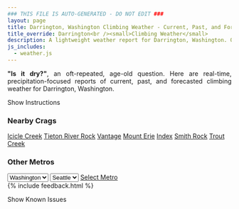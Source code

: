 ```yaml
---
### THIS FILE IS AUTO-GENERATED - DO NOT EDIT ###
layout: page
title: Darrington, Washington Climbing Weather - Current, Past, and Forecasted Report
title_override: Darrington<br /><small>Climbing Weather</small>
description: A lightweight weather report for Darrington, Washington. Optimized for slow internet connections.
js_includes:
  - weather.js
---
```


<section class="measure center lh-copy f5-ns f6 ph2 mv4" style="text-align: justify;">
<strong>"Is it dry?"</strong>, an oft-repeated, age-old question. Here are real-time,
precipitation-focused reports of current, past, and forecasted climbing weather for Darrington, Washington.
</section>

<p id="settings-toggle" class="mw5 b center tc hover-light-red black-70 pointer">Show Instructions</p>
<section id="settings" class="overflow-hidden" style="display:none;">
    <div class="mv2 ph2 center">
        <div class="fn f6 tc pv2">
            <p class="measure lh-copy center"><strong>Show/hide hourly forecasts</strong> by clicking the desired day.</p>
            <hr class="mw5 p0 mv2 o-60 b0 bt b--light-red light-red bg-light-red">
            <p class="measure lh-copy center"><strong>Current and Past conditions</strong> are measured by the nearest weather station. <strong>Forecast conditions</strong> are calculated and polled separately.</p>
            <hr class="mw5 p0 mv2 o-60 b0 bt b--light-red light-red bg-light-red">
            <p class="measure lh-copy center"><strong>Having issues?</strong> Try <a id="clear-cache" class="no-underline relative fancy-link light-red hover-light-red" href="#">clearing the local cache</a>.</p>
            <hr class="mw5 p0 mv2 o-60 b0 bt b--light-red light-red bg-light-red">
            <p class="measure lh-copy center">Weather data sourced from <a class="no-underline fancy-link relative light-red" target="_blank" href="https://www.weather.gov/documentation/services-web-api">weather.gov</a>.</p>
        </div>
    </div>
</section>
<section id="weather" data-crag="darrington-washington" class="mv4-ns mv3 ph2 center"></section>
<section id="nearby" class="tc lh-copy">
  <h3>Nearby Crags</h3>
<a class="nowrap no-underline fancy-link relative light-red mh3" href="/crags/icicle-creek-washington-weather.html">Icicle Creek</a>
<a class="nowrap no-underline fancy-link relative light-red mh3" href="/crags/tieton-river-rock-washington-weather.html">Tieton River Rock</a>
<a class="nowrap no-underline fancy-link relative light-red mh3" href="/crags/vantage-washington-weather.html">Vantage</a>
<a class="nowrap no-underline fancy-link relative light-red mh3" href="/crags/mount-erie-washington-weather.html">Mount Erie</a>
<a class="nowrap no-underline fancy-link relative light-red mh3" href="/crags/index-washington-weather.html">Index</a>
<a class="nowrap no-underline fancy-link relative light-red mh3" href="/crags/smith-rock-oregon-weather.html">Smith Rock</a>
<a class="nowrap no-underline fancy-link relative light-red mh3" href="/crags/trout-creek-oregon-weather.html">Trout Creek</a>
</section>
<section id="nearby" class="tc lh-copy">
  <h3>Other Metros</h3>
  <select class="ma1 bg-near-white pa2" id="stateSel">
    <option value="Texas">Texas</option>
    <option value="Washington" selected>Washington</option>
    <option value="Colorado">Colorado</option>
    <option value="Tennessee">Tennessee</option>
    <option value="Utah">Utah</option>
    <option value="California">California</option>
  </select>
  <select class="ma1 bg-near-white pa2" id="citySel">
    <option value="Seattle" selected>Seattle</option>
  </select>
  <a id="selectMetro" class="f6 link dim ph3 pv2 ma1 dib white bg-light-red" href="/crags/seattle-washington-weather.html">Select Metro</a>
  <script>
    var states = [];
    states["Texas"] = "Austin"
    states["Washington"] = "Seattle"
    states["Colorado"] = "Denver"
    states["Tennessee"] = "Nashville"
    states["Utah"] = "Salt Lake City"
    states["California"] = "San Francisco|Los Angeles"
  </script>
</section>
{% include feedback.html %}
<p id="issues-toggle" class="mw5 b center tc hover-light-red black-70 pointer">Show Known Issues</p>
<section id="issues" class="overflow-hidden tc f6">
</section>

<script>
  var weekly_SEW_151_89 = null
  var hourly_SEW_151_89 = {"@context":["https://geojson.org/geojson-ld/geojson-context.jsonld",{"@version":"1.1","wx":"https://api.weather.gov/ontology#","geo":"http://www.opengis.net/ont/geosparql#","unit":"http://codes.wmo.int/common/unit/","@vocab":"https://api.weather.gov/ontology#"}],"type":"Feature","geometry":{"type":"Polygon","coordinates":[[[-121.6487288,48.1784602],[-121.6426225,48.158006500000006],[-121.6119448,48.16207810000001],[-121.6180444,48.18253210000001],[-121.6487288,48.1784602]]]},"properties":{"updated":"2022-02-04T22:55:46+00:00","units":"us","forecastGenerator":"HourlyForecastGenerator","generatedAt":"2022-02-05T08:38:08+00:00","updateTime":"2022-02-04T22:55:46+00:00","validTimes":"2022-02-04T16:00:00+00:00/P7DT9H","elevation":{"unitCode":"wmoUnit:m","value":1150.9248},"periods":[{"number":1,"name":"","startTime":"2022-02-05T00:00:00-08:00","endTime":"2022-02-05T01:00:00-08:00","isDaytime":false,"temperature":30,"temperatureUnit":"F","temperatureTrend":null,"windSpeed":"16 mph","windDirection":"W","icon":"https://api.weather.gov/icons/land/night/snow,80?size=small","shortForecast":"Snow Showers","detailedForecast":""},{"number":2,"name":"","startTime":"2022-02-05T01:00:00-08:00","endTime":"2022-02-05T02:00:00-08:00","isDaytime":false,"temperature":30,"temperatureUnit":"F","temperatureTrend":null,"windSpeed":"15 mph","windDirection":"W","icon":"https://api.weather.gov/icons/land/night/snow,80?size=small","shortForecast":"Snow Showers","detailedForecast":""},{"number":3,"name":"","startTime":"2022-02-05T02:00:00-08:00","endTime":"2022-02-05T03:00:00-08:00","isDaytime":false,"temperature":30,"temperatureUnit":"F","temperatureTrend":null,"windSpeed":"8 mph","windDirection":"WNW","icon":"https://api.weather.gov/icons/land/night/snow,80?size=small","shortForecast":"Snow Showers","detailedForecast":""},{"number":4,"name":"","startTime":"2022-02-05T03:00:00-08:00","endTime":"2022-02-05T04:00:00-08:00","isDaytime":false,"temperature":30,"temperatureUnit":"F","temperatureTrend":null,"windSpeed":"5 mph","windDirection":"W","icon":"https://api.weather.gov/icons/land/night/snow,80?size=small","shortForecast":"Snow Showers","detailedForecast":""},{"number":5,"name":"","startTime":"2022-02-05T04:00:00-08:00","endTime":"2022-02-05T05:00:00-08:00","isDaytime":false,"temperature":30,"temperatureUnit":"F","temperatureTrend":null,"windSpeed":"9 mph","windDirection":"W","icon":"https://api.weather.gov/icons/land/night/bkn?size=small","shortForecast":"Mostly Cloudy","detailedForecast":""},{"number":6,"name":"","startTime":"2022-02-05T05:00:00-08:00","endTime":"2022-02-05T06:00:00-08:00","isDaytime":false,"temperature":31,"temperatureUnit":"F","temperatureTrend":null,"windSpeed":"9 mph","windDirection":"WNW","icon":"https://api.weather.gov/icons/land/night/bkn?size=small","shortForecast":"Mostly Cloudy","detailedForecast":""},{"number":7,"name":"","startTime":"2022-02-05T06:00:00-08:00","endTime":"2022-02-05T07:00:00-08:00","isDaytime":true,"temperature":30,"temperatureUnit":"F","temperatureTrend":null,"windSpeed":"8 mph","windDirection":"WNW","icon":"https://api.weather.gov/icons/land/day/bkn?size=small","shortForecast":"Mostly Cloudy","detailedForecast":""},{"number":8,"name":"","startTime":"2022-02-05T07:00:00-08:00","endTime":"2022-02-05T08:00:00-08:00","isDaytime":true,"temperature":30,"temperatureUnit":"F","temperatureTrend":null,"windSpeed":"7 mph","windDirection":"W","icon":"https://api.weather.gov/icons/land/day/bkn?size=small","shortForecast":"Mostly Cloudy","detailedForecast":""},{"number":9,"name":"","startTime":"2022-02-05T08:00:00-08:00","endTime":"2022-02-05T09:00:00-08:00","isDaytime":true,"temperature":30,"temperatureUnit":"F","temperatureTrend":null,"windSpeed":"6 mph","windDirection":"W","icon":"https://api.weather.gov/icons/land/day/bkn?size=small","shortForecast":"Mostly Cloudy","detailedForecast":""},{"number":10,"name":"","startTime":"2022-02-05T09:00:00-08:00","endTime":"2022-02-05T10:00:00-08:00","isDaytime":true,"temperature":31,"temperatureUnit":"F","temperatureTrend":null,"windSpeed":"6 mph","windDirection":"WNW","icon":"https://api.weather.gov/icons/land/day/bkn?size=small","shortForecast":"Mostly Cloudy","detailedForecast":""},{"number":11,"name":"","startTime":"2022-02-05T10:00:00-08:00","endTime":"2022-02-05T11:00:00-08:00","isDaytime":true,"temperature":32,"temperatureUnit":"F","temperatureTrend":null,"windSpeed":"3 mph","windDirection":"WNW","icon":"https://api.weather.gov/icons/land/day/bkn?size=small","shortForecast":"Mostly Cloudy","detailedForecast":""},{"number":12,"name":"","startTime":"2022-02-05T11:00:00-08:00","endTime":"2022-02-05T12:00:00-08:00","isDaytime":true,"temperature":33,"temperatureUnit":"F","temperatureTrend":null,"windSpeed":"1 mph","windDirection":"NNE","icon":"https://api.weather.gov/icons/land/day/bkn?size=small","shortForecast":"Mostly Cloudy","detailedForecast":""},{"number":13,"name":"","startTime":"2022-02-05T12:00:00-08:00","endTime":"2022-02-05T13:00:00-08:00","isDaytime":true,"temperature":34,"temperatureUnit":"F","temperatureTrend":null,"windSpeed":"1 mph","windDirection":"NW","icon":"https://api.weather.gov/icons/land/day/bkn?size=small","shortForecast":"Mostly Cloudy","detailedForecast":""},{"number":14,"name":"","startTime":"2022-02-05T13:00:00-08:00","endTime":"2022-02-05T14:00:00-08:00","isDaytime":true,"temperature":35,"temperatureUnit":"F","temperatureTrend":null,"windSpeed":"0 mph","windDirection":"NW","icon":"https://api.weather.gov/icons/land/day/bkn?size=small","shortForecast":"Mostly Cloudy","detailedForecast":""},{"number":15,"name":"","startTime":"2022-02-05T14:00:00-08:00","endTime":"2022-02-05T15:00:00-08:00","isDaytime":true,"temperature":35,"temperatureUnit":"F","temperatureTrend":null,"windSpeed":"1 mph","windDirection":"N","icon":"https://api.weather.gov/icons/land/day/bkn?size=small","shortForecast":"Mostly Cloudy","detailedForecast":""},{"number":16,"name":"","startTime":"2022-02-05T15:00:00-08:00","endTime":"2022-02-05T16:00:00-08:00","isDaytime":true,"temperature":34,"temperatureUnit":"F","temperatureTrend":null,"windSpeed":"2 mph","windDirection":"NNE","icon":"https://api.weather.gov/icons/land/day/bkn?size=small","shortForecast":"Mostly Cloudy","detailedForecast":""},{"number":17,"name":"","startTime":"2022-02-05T16:00:00-08:00","endTime":"2022-02-05T17:00:00-08:00","isDaytime":true,"temperature":34,"temperatureUnit":"F","temperatureTrend":null,"windSpeed":"5 mph","windDirection":"N","icon":"https://api.weather.gov/icons/land/day/sct?size=small","shortForecast":"Mostly Sunny","detailedForecast":""},{"number":18,"name":"","startTime":"2022-02-05T17:00:00-08:00","endTime":"2022-02-05T18:00:00-08:00","isDaytime":true,"temperature":33,"temperatureUnit":"F","temperatureTrend":null,"windSpeed":"2 mph","windDirection":"NNE","icon":"https://api.weather.gov/icons/land/day/sct?size=small","shortForecast":"Mostly Sunny","detailedForecast":""},{"number":19,"name":"","startTime":"2022-02-05T18:00:00-08:00","endTime":"2022-02-05T19:00:00-08:00","isDaytime":false,"temperature":32,"temperatureUnit":"F","temperatureTrend":null,"windSpeed":"2 mph","windDirection":"NE","icon":"https://api.weather.gov/icons/land/night/sct?size=small","shortForecast":"Partly Cloudy","detailedForecast":""},{"number":20,"name":"","startTime":"2022-02-05T19:00:00-08:00","endTime":"2022-02-05T20:00:00-08:00","isDaytime":false,"temperature":32,"temperatureUnit":"F","temperatureTrend":null,"windSpeed":"3 mph","windDirection":"NNE","icon":"https://api.weather.gov/icons/land/night/sct?size=small","shortForecast":"Partly Cloudy","detailedForecast":""},{"number":21,"name":"","startTime":"2022-02-05T20:00:00-08:00","endTime":"2022-02-05T21:00:00-08:00","isDaytime":false,"temperature":32,"temperatureUnit":"F","temperatureTrend":null,"windSpeed":"3 mph","windDirection":"NE","icon":"https://api.weather.gov/icons/land/night/sct?size=small","shortForecast":"Partly Cloudy","detailedForecast":""},{"number":22,"name":"","startTime":"2022-02-05T21:00:00-08:00","endTime":"2022-02-05T22:00:00-08:00","isDaytime":false,"temperature":31,"temperatureUnit":"F","temperatureTrend":null,"windSpeed":"3 mph","windDirection":"NE","icon":"https://api.weather.gov/icons/land/night/sct?size=small","shortForecast":"Partly Cloudy","detailedForecast":""},{"number":23,"name":"","startTime":"2022-02-05T22:00:00-08:00","endTime":"2022-02-05T23:00:00-08:00","isDaytime":false,"temperature":31,"temperatureUnit":"F","temperatureTrend":null,"windSpeed":"2 mph","windDirection":"E","icon":"https://api.weather.gov/icons/land/night/sct?size=small","shortForecast":"Partly Cloudy","detailedForecast":""},{"number":24,"name":"","startTime":"2022-02-05T23:00:00-08:00","endTime":"2022-02-06T00:00:00-08:00","isDaytime":false,"temperature":31,"temperatureUnit":"F","temperatureTrend":null,"windSpeed":"2 mph","windDirection":"E","icon":"https://api.weather.gov/icons/land/night/sct?size=small","shortForecast":"Partly Cloudy","detailedForecast":""},{"number":25,"name":"","startTime":"2022-02-06T00:00:00-08:00","endTime":"2022-02-06T01:00:00-08:00","isDaytime":false,"temperature":30,"temperatureUnit":"F","temperatureTrend":null,"windSpeed":"2 mph","windDirection":"E","icon":"https://api.weather.gov/icons/land/night/sct?size=small","shortForecast":"Partly Cloudy","detailedForecast":""},{"number":26,"name":"","startTime":"2022-02-06T01:00:00-08:00","endTime":"2022-02-06T02:00:00-08:00","isDaytime":false,"temperature":30,"temperatureUnit":"F","temperatureTrend":null,"windSpeed":"7 mph","windDirection":"S","icon":"https://api.weather.gov/icons/land/night/bkn?size=small","shortForecast":"Mostly Cloudy","detailedForecast":""},{"number":27,"name":"","startTime":"2022-02-06T02:00:00-08:00","endTime":"2022-02-06T03:00:00-08:00","isDaytime":false,"temperature":31,"temperatureUnit":"F","temperatureTrend":null,"windSpeed":"7 mph","windDirection":"S","icon":"https://api.weather.gov/icons/land/night/bkn?size=small","shortForecast":"Mostly Cloudy","detailedForecast":""},{"number":28,"name":"","startTime":"2022-02-06T03:00:00-08:00","endTime":"2022-02-06T04:00:00-08:00","isDaytime":false,"temperature":31,"temperatureUnit":"F","temperatureTrend":null,"windSpeed":"7 mph","windDirection":"S","icon":"https://api.weather.gov/icons/land/night/bkn?size=small","shortForecast":"Mostly Cloudy","detailedForecast":""},{"number":29,"name":"","startTime":"2022-02-06T04:00:00-08:00","endTime":"2022-02-06T05:00:00-08:00","isDaytime":false,"temperature":31,"temperatureUnit":"F","temperatureTrend":null,"windSpeed":"6 mph","windDirection":"SE","icon":"https://api.weather.gov/icons/land/night/bkn?size=small","shortForecast":"Mostly Cloudy","detailedForecast":""},{"number":30,"name":"","startTime":"2022-02-06T05:00:00-08:00","endTime":"2022-02-06T06:00:00-08:00","isDaytime":false,"temperature":34,"temperatureUnit":"F","temperatureTrend":null,"windSpeed":"6 mph","windDirection":"SE","icon":"https://api.weather.gov/icons/land/night/bkn?size=small","shortForecast":"Mostly Cloudy","detailedForecast":""},{"number":31,"name":"","startTime":"2022-02-06T06:00:00-08:00","endTime":"2022-02-06T07:00:00-08:00","isDaytime":true,"temperature":34,"temperatureUnit":"F","temperatureTrend":null,"windSpeed":"6 mph","windDirection":"SE","icon":"https://api.weather.gov/icons/land/day/bkn?size=small","shortForecast":"Partly Sunny","detailedForecast":""},{"number":32,"name":"","startTime":"2022-02-06T07:00:00-08:00","endTime":"2022-02-06T08:00:00-08:00","isDaytime":true,"temperature":34,"temperatureUnit":"F","temperatureTrend":null,"windSpeed":"7 mph","windDirection":"S","icon":"https://api.weather.gov/icons/land/day/bkn?size=small","shortForecast":"Partly Sunny","detailedForecast":""},{"number":33,"name":"","startTime":"2022-02-06T08:00:00-08:00","endTime":"2022-02-06T09:00:00-08:00","isDaytime":true,"temperature":35,"temperatureUnit":"F","temperatureTrend":null,"windSpeed":"7 mph","windDirection":"S","icon":"https://api.weather.gov/icons/land/day/bkn?size=small","shortForecast":"Partly Sunny","detailedForecast":""},{"number":34,"name":"","startTime":"2022-02-06T09:00:00-08:00","endTime":"2022-02-06T10:00:00-08:00","isDaytime":true,"temperature":37,"temperatureUnit":"F","temperatureTrend":null,"windSpeed":"7 mph","windDirection":"S","icon":"https://api.weather.gov/icons/land/day/bkn?size=small","shortForecast":"Partly Sunny","detailedForecast":""},{"number":35,"name":"","startTime":"2022-02-06T10:00:00-08:00","endTime":"2022-02-06T11:00:00-08:00","isDaytime":true,"temperature":39,"temperatureUnit":"F","temperatureTrend":null,"windSpeed":"7 mph","windDirection":"S","icon":"https://api.weather.gov/icons/land/day/bkn?size=small","shortForecast":"Partly Sunny","detailedForecast":""},{"number":36,"name":"","startTime":"2022-02-06T11:00:00-08:00","endTime":"2022-02-06T12:00:00-08:00","isDaytime":true,"temperature":41,"temperatureUnit":"F","temperatureTrend":null,"windSpeed":"7 mph","windDirection":"S","icon":"https://api.weather.gov/icons/land/day/bkn?size=small","shortForecast":"Partly Sunny","detailedForecast":""},{"number":37,"name":"","startTime":"2022-02-06T12:00:00-08:00","endTime":"2022-02-06T13:00:00-08:00","isDaytime":true,"temperature":43,"temperatureUnit":"F","temperatureTrend":null,"windSpeed":"7 mph","windDirection":"S","icon":"https://api.weather.gov/icons/land/day/bkn?size=small","shortForecast":"Partly Sunny","detailedForecast":""},{"number":38,"name":"","startTime":"2022-02-06T13:00:00-08:00","endTime":"2022-02-06T14:00:00-08:00","isDaytime":true,"temperature":45,"temperatureUnit":"F","temperatureTrend":null,"windSpeed":"8 mph","windDirection":"SSW","icon":"https://api.weather.gov/icons/land/day/bkn?size=small","shortForecast":"Partly Sunny","detailedForecast":""},{"number":39,"name":"","startTime":"2022-02-06T14:00:00-08:00","endTime":"2022-02-06T15:00:00-08:00","isDaytime":true,"temperature":45,"temperatureUnit":"F","temperatureTrend":null,"windSpeed":"8 mph","windDirection":"SSW","icon":"https://api.weather.gov/icons/land/day/bkn?size=small","shortForecast":"Partly Sunny","detailedForecast":""},{"number":40,"name":"","startTime":"2022-02-06T15:00:00-08:00","endTime":"2022-02-06T16:00:00-08:00","isDaytime":true,"temperature":45,"temperatureUnit":"F","temperatureTrend":null,"windSpeed":"8 mph","windDirection":"SSW","icon":"https://api.weather.gov/icons/land/day/bkn?size=small","shortForecast":"Partly Sunny","detailedForecast":""},{"number":41,"name":"","startTime":"2022-02-06T16:00:00-08:00","endTime":"2022-02-06T17:00:00-08:00","isDaytime":true,"temperature":44,"temperatureUnit":"F","temperatureTrend":null,"windSpeed":"9 mph","windDirection":"S","icon":"https://api.weather.gov/icons/land/day/bkn?size=small","shortForecast":"Partly Sunny","detailedForecast":""},{"number":42,"name":"","startTime":"2022-02-06T17:00:00-08:00","endTime":"2022-02-06T18:00:00-08:00","isDaytime":true,"temperature":42,"temperatureUnit":"F","temperatureTrend":null,"windSpeed":"9 mph","windDirection":"S","icon":"https://api.weather.gov/icons/land/day/bkn?size=small","shortForecast":"Partly Sunny","detailedForecast":""},{"number":43,"name":"","startTime":"2022-02-06T18:00:00-08:00","endTime":"2022-02-06T19:00:00-08:00","isDaytime":false,"temperature":40,"temperatureUnit":"F","temperatureTrend":null,"windSpeed":"9 mph","windDirection":"S","icon":"https://api.weather.gov/icons/land/night/bkn?size=small","shortForecast":"Mostly Cloudy","detailedForecast":""},{"number":44,"name":"","startTime":"2022-02-06T19:00:00-08:00","endTime":"2022-02-06T20:00:00-08:00","isDaytime":false,"temperature":38,"temperatureUnit":"F","temperatureTrend":null,"windSpeed":"12 mph","windDirection":"S","icon":"https://api.weather.gov/icons/land/night/sct?size=small","shortForecast":"Partly Cloudy","detailedForecast":""},{"number":45,"name":"","startTime":"2022-02-06T20:00:00-08:00","endTime":"2022-02-06T21:00:00-08:00","isDaytime":false,"temperature":37,"temperatureUnit":"F","temperatureTrend":null,"windSpeed":"12 mph","windDirection":"S","icon":"https://api.weather.gov/icons/land/night/sct?size=small","shortForecast":"Partly Cloudy","detailedForecast":""},{"number":46,"name":"","startTime":"2022-02-06T21:00:00-08:00","endTime":"2022-02-06T22:00:00-08:00","isDaytime":false,"temperature":36,"temperatureUnit":"F","temperatureTrend":null,"windSpeed":"12 mph","windDirection":"S","icon":"https://api.weather.gov/icons/land/night/sct?size=small","shortForecast":"Partly Cloudy","detailedForecast":""},{"number":47,"name":"","startTime":"2022-02-06T22:00:00-08:00","endTime":"2022-02-06T23:00:00-08:00","isDaytime":false,"temperature":36,"temperatureUnit":"F","temperatureTrend":null,"windSpeed":"8 mph","windDirection":"SE","icon":"https://api.weather.gov/icons/land/night/sct?size=small","shortForecast":"Partly Cloudy","detailedForecast":""},{"number":48,"name":"","startTime":"2022-02-06T23:00:00-08:00","endTime":"2022-02-07T00:00:00-08:00","isDaytime":false,"temperature":35,"temperatureUnit":"F","temperatureTrend":null,"windSpeed":"8 mph","windDirection":"SE","icon":"https://api.weather.gov/icons/land/night/sct?size=small","shortForecast":"Partly Cloudy","detailedForecast":""},{"number":49,"name":"","startTime":"2022-02-07T00:00:00-08:00","endTime":"2022-02-07T01:00:00-08:00","isDaytime":false,"temperature":35,"temperatureUnit":"F","temperatureTrend":null,"windSpeed":"8 mph","windDirection":"SE","icon":"https://api.weather.gov/icons/land/night/sct?size=small","shortForecast":"Partly Cloudy","detailedForecast":""},{"number":50,"name":"","startTime":"2022-02-07T01:00:00-08:00","endTime":"2022-02-07T02:00:00-08:00","isDaytime":false,"temperature":35,"temperatureUnit":"F","temperatureTrend":null,"windSpeed":"8 mph","windDirection":"SSE","icon":"https://api.weather.gov/icons/land/night/bkn?size=small","shortForecast":"Mostly Cloudy","detailedForecast":""},{"number":51,"name":"","startTime":"2022-02-07T02:00:00-08:00","endTime":"2022-02-07T03:00:00-08:00","isDaytime":false,"temperature":35,"temperatureUnit":"F","temperatureTrend":null,"windSpeed":"8 mph","windDirection":"SSE","icon":"https://api.weather.gov/icons/land/night/bkn?size=small","shortForecast":"Mostly Cloudy","detailedForecast":""},{"number":52,"name":"","startTime":"2022-02-07T03:00:00-08:00","endTime":"2022-02-07T04:00:00-08:00","isDaytime":false,"temperature":36,"temperatureUnit":"F","temperatureTrend":null,"windSpeed":"8 mph","windDirection":"SSE","icon":"https://api.weather.gov/icons/land/night/bkn?size=small","shortForecast":"Mostly Cloudy","detailedForecast":""},{"number":53,"name":"","startTime":"2022-02-07T04:00:00-08:00","endTime":"2022-02-07T05:00:00-08:00","isDaytime":false,"temperature":36,"temperatureUnit":"F","temperatureTrend":null,"windSpeed":"8 mph","windDirection":"S","icon":"https://api.weather.gov/icons/land/night/snow?size=small","shortForecast":"Chance Light Snow","detailedForecast":""},{"number":54,"name":"","startTime":"2022-02-07T05:00:00-08:00","endTime":"2022-02-07T06:00:00-08:00","isDaytime":false,"temperature":36,"temperatureUnit":"F","temperatureTrend":null,"windSpeed":"8 mph","windDirection":"S","icon":"https://api.weather.gov/icons/land/night/snow?size=small","shortForecast":"Chance Light Snow","detailedForecast":""},{"number":55,"name":"","startTime":"2022-02-07T06:00:00-08:00","endTime":"2022-02-07T07:00:00-08:00","isDaytime":true,"temperature":36,"temperatureUnit":"F","temperatureTrend":null,"windSpeed":"8 mph","windDirection":"S","icon":"https://api.weather.gov/icons/land/day/snow?size=small","shortForecast":"Chance Light Snow","detailedForecast":""},{"number":56,"name":"","startTime":"2022-02-07T07:00:00-08:00","endTime":"2022-02-07T08:00:00-08:00","isDaytime":true,"temperature":36,"temperatureUnit":"F","temperatureTrend":null,"windSpeed":"9 mph","windDirection":"S","icon":"https://api.weather.gov/icons/land/day/snow?size=small","shortForecast":"Chance Light Snow","detailedForecast":""},{"number":57,"name":"","startTime":"2022-02-07T08:00:00-08:00","endTime":"2022-02-07T09:00:00-08:00","isDaytime":true,"temperature":36,"temperatureUnit":"F","temperatureTrend":null,"windSpeed":"9 mph","windDirection":"S","icon":"https://api.weather.gov/icons/land/day/snow?size=small","shortForecast":"Chance Light Snow","detailedForecast":""},{"number":58,"name":"","startTime":"2022-02-07T09:00:00-08:00","endTime":"2022-02-07T10:00:00-08:00","isDaytime":true,"temperature":37,"temperatureUnit":"F","temperatureTrend":null,"windSpeed":"9 mph","windDirection":"S","icon":"https://api.weather.gov/icons/land/day/snow?size=small","shortForecast":"Chance Light Snow","detailedForecast":""},{"number":59,"name":"","startTime":"2022-02-07T10:00:00-08:00","endTime":"2022-02-07T11:00:00-08:00","isDaytime":true,"temperature":37,"temperatureUnit":"F","temperatureTrend":null,"windSpeed":"8 mph","windDirection":"SSW","icon":"https://api.weather.gov/icons/land/day/snow?size=small","shortForecast":"Chance Light Snow","detailedForecast":""},{"number":60,"name":"","startTime":"2022-02-07T11:00:00-08:00","endTime":"2022-02-07T12:00:00-08:00","isDaytime":true,"temperature":37,"temperatureUnit":"F","temperatureTrend":null,"windSpeed":"8 mph","windDirection":"SSW","icon":"https://api.weather.gov/icons/land/day/snow?size=small","shortForecast":"Chance Light Snow","detailedForecast":""},{"number":61,"name":"","startTime":"2022-02-07T12:00:00-08:00","endTime":"2022-02-07T13:00:00-08:00","isDaytime":true,"temperature":37,"temperatureUnit":"F","temperatureTrend":null,"windSpeed":"8 mph","windDirection":"SSW","icon":"https://api.weather.gov/icons/land/day/snow?size=small","shortForecast":"Chance Light Snow","detailedForecast":""},{"number":62,"name":"","startTime":"2022-02-07T13:00:00-08:00","endTime":"2022-02-07T14:00:00-08:00","isDaytime":true,"temperature":37,"temperatureUnit":"F","temperatureTrend":null,"windSpeed":"9 mph","windDirection":"SSW","icon":"https://api.weather.gov/icons/land/day/snow?size=small","shortForecast":"Chance Light Snow","detailedForecast":""},{"number":63,"name":"","startTime":"2022-02-07T14:00:00-08:00","endTime":"2022-02-07T15:00:00-08:00","isDaytime":true,"temperature":36,"temperatureUnit":"F","temperatureTrend":null,"windSpeed":"9 mph","windDirection":"SSW","icon":"https://api.weather.gov/icons/land/day/snow?size=small","shortForecast":"Chance Light Snow","detailedForecast":""},{"number":64,"name":"","startTime":"2022-02-07T15:00:00-08:00","endTime":"2022-02-07T16:00:00-08:00","isDaytime":true,"temperature":36,"temperatureUnit":"F","temperatureTrend":null,"windSpeed":"9 mph","windDirection":"SSW","icon":"https://api.weather.gov/icons/land/day/snow?size=small","shortForecast":"Chance Light Snow","detailedForecast":""},{"number":65,"name":"","startTime":"2022-02-07T16:00:00-08:00","endTime":"2022-02-07T17:00:00-08:00","isDaytime":true,"temperature":35,"temperatureUnit":"F","temperatureTrend":null,"windSpeed":"9 mph","windDirection":"SW","icon":"https://api.weather.gov/icons/land/day/snow?size=small","shortForecast":"Slight Chance Snow Showers","detailedForecast":""},{"number":66,"name":"","startTime":"2022-02-07T17:00:00-08:00","endTime":"2022-02-07T18:00:00-08:00","isDaytime":true,"temperature":35,"temperatureUnit":"F","temperatureTrend":null,"windSpeed":"9 mph","windDirection":"SW","icon":"https://api.weather.gov/icons/land/day/snow?size=small","shortForecast":"Slight Chance Snow Showers","detailedForecast":""},{"number":67,"name":"","startTime":"2022-02-07T18:00:00-08:00","endTime":"2022-02-07T19:00:00-08:00","isDaytime":false,"temperature":35,"temperatureUnit":"F","temperatureTrend":null,"windSpeed":"9 mph","windDirection":"SW","icon":"https://api.weather.gov/icons/land/night/snow?size=small","shortForecast":"Slight Chance Snow Showers","detailedForecast":""},{"number":68,"name":"","startTime":"2022-02-07T19:00:00-08:00","endTime":"2022-02-07T20:00:00-08:00","isDaytime":false,"temperature":35,"temperatureUnit":"F","temperatureTrend":null,"windSpeed":"8 mph","windDirection":"W","icon":"https://api.weather.gov/icons/land/night/snow?size=small","shortForecast":"Slight Chance Snow Showers","detailedForecast":""},{"number":69,"name":"","startTime":"2022-02-07T20:00:00-08:00","endTime":"2022-02-07T21:00:00-08:00","isDaytime":false,"temperature":35,"temperatureUnit":"F","temperatureTrend":null,"windSpeed":"8 mph","windDirection":"W","icon":"https://api.weather.gov/icons/land/night/snow?size=small","shortForecast":"Slight Chance Snow Showers","detailedForecast":""},{"number":70,"name":"","startTime":"2022-02-07T21:00:00-08:00","endTime":"2022-02-07T22:00:00-08:00","isDaytime":false,"temperature":34,"temperatureUnit":"F","temperatureTrend":null,"windSpeed":"8 mph","windDirection":"W","icon":"https://api.weather.gov/icons/land/night/snow?size=small","shortForecast":"Slight Chance Snow Showers","detailedForecast":""},{"number":71,"name":"","startTime":"2022-02-07T22:00:00-08:00","endTime":"2022-02-07T23:00:00-08:00","isDaytime":false,"temperature":34,"temperatureUnit":"F","temperatureTrend":null,"windSpeed":"7 mph","windDirection":"WSW","icon":"https://api.weather.gov/icons/land/night/bkn?size=small","shortForecast":"Mostly Cloudy","detailedForecast":""},{"number":72,"name":"","startTime":"2022-02-07T23:00:00-08:00","endTime":"2022-02-08T00:00:00-08:00","isDaytime":false,"temperature":33,"temperatureUnit":"F","temperatureTrend":null,"windSpeed":"7 mph","windDirection":"WSW","icon":"https://api.weather.gov/icons/land/night/bkn?size=small","shortForecast":"Mostly Cloudy","detailedForecast":""},{"number":73,"name":"","startTime":"2022-02-08T00:00:00-08:00","endTime":"2022-02-08T01:00:00-08:00","isDaytime":false,"temperature":33,"temperatureUnit":"F","temperatureTrend":null,"windSpeed":"7 mph","windDirection":"WSW","icon":"https://api.weather.gov/icons/land/night/bkn?size=small","shortForecast":"Mostly Cloudy","detailedForecast":""},{"number":74,"name":"","startTime":"2022-02-08T01:00:00-08:00","endTime":"2022-02-08T02:00:00-08:00","isDaytime":false,"temperature":32,"temperatureUnit":"F","temperatureTrend":null,"windSpeed":"7 mph","windDirection":"ESE","icon":"https://api.weather.gov/icons/land/night/bkn?size=small","shortForecast":"Mostly Cloudy","detailedForecast":""},{"number":75,"name":"","startTime":"2022-02-08T02:00:00-08:00","endTime":"2022-02-08T03:00:00-08:00","isDaytime":false,"temperature":32,"temperatureUnit":"F","temperatureTrend":null,"windSpeed":"7 mph","windDirection":"ESE","icon":"https://api.weather.gov/icons/land/night/bkn?size=small","shortForecast":"Mostly Cloudy","detailedForecast":""},{"number":76,"name":"","startTime":"2022-02-08T03:00:00-08:00","endTime":"2022-02-08T04:00:00-08:00","isDaytime":false,"temperature":31,"temperatureUnit":"F","temperatureTrend":null,"windSpeed":"7 mph","windDirection":"ESE","icon":"https://api.weather.gov/icons/land/night/bkn?size=small","shortForecast":"Mostly Cloudy","detailedForecast":""},{"number":77,"name":"","startTime":"2022-02-08T04:00:00-08:00","endTime":"2022-02-08T05:00:00-08:00","isDaytime":false,"temperature":31,"temperatureUnit":"F","temperatureTrend":null,"windSpeed":"6 mph","windDirection":"ESE","icon":"https://api.weather.gov/icons/land/night/bkn?size=small","shortForecast":"Mostly Cloudy","detailedForecast":""},{"number":78,"name":"","startTime":"2022-02-08T05:00:00-08:00","endTime":"2022-02-08T06:00:00-08:00","isDaytime":false,"temperature":31,"temperatureUnit":"F","temperatureTrend":null,"windSpeed":"6 mph","windDirection":"ESE","icon":"https://api.weather.gov/icons/land/night/bkn?size=small","shortForecast":"Mostly Cloudy","detailedForecast":""},{"number":79,"name":"","startTime":"2022-02-08T06:00:00-08:00","endTime":"2022-02-08T07:00:00-08:00","isDaytime":true,"temperature":31,"temperatureUnit":"F","temperatureTrend":null,"windSpeed":"6 mph","windDirection":"ESE","icon":"https://api.weather.gov/icons/land/day/bkn?size=small","shortForecast":"Partly Sunny","detailedForecast":""},{"number":80,"name":"","startTime":"2022-02-08T07:00:00-08:00","endTime":"2022-02-08T08:00:00-08:00","isDaytime":true,"temperature":31,"temperatureUnit":"F","temperatureTrend":null,"windSpeed":"6 mph","windDirection":"ESE","icon":"https://api.weather.gov/icons/land/day/bkn?size=small","shortForecast":"Partly Sunny","detailedForecast":""},{"number":81,"name":"","startTime":"2022-02-08T08:00:00-08:00","endTime":"2022-02-08T09:00:00-08:00","isDaytime":true,"temperature":32,"temperatureUnit":"F","temperatureTrend":null,"windSpeed":"6 mph","windDirection":"ESE","icon":"https://api.weather.gov/icons/land/day/bkn?size=small","shortForecast":"Partly Sunny","detailedForecast":""},{"number":82,"name":"","startTime":"2022-02-08T09:00:00-08:00","endTime":"2022-02-08T10:00:00-08:00","isDaytime":true,"temperature":33,"temperatureUnit":"F","temperatureTrend":null,"windSpeed":"6 mph","windDirection":"ESE","icon":"https://api.weather.gov/icons/land/day/bkn?size=small","shortForecast":"Partly Sunny","detailedForecast":""},{"number":83,"name":"","startTime":"2022-02-08T10:00:00-08:00","endTime":"2022-02-08T11:00:00-08:00","isDaytime":true,"temperature":34,"temperatureUnit":"F","temperatureTrend":null,"windSpeed":"5 mph","windDirection":"S","icon":"https://api.weather.gov/icons/land/day/bkn?size=small","shortForecast":"Partly Sunny","detailedForecast":""},{"number":84,"name":"","startTime":"2022-02-08T11:00:00-08:00","endTime":"2022-02-08T12:00:00-08:00","isDaytime":true,"temperature":35,"temperatureUnit":"F","temperatureTrend":null,"windSpeed":"5 mph","windDirection":"S","icon":"https://api.weather.gov/icons/land/day/bkn?size=small","shortForecast":"Partly Sunny","detailedForecast":""},{"number":85,"name":"","startTime":"2022-02-08T12:00:00-08:00","endTime":"2022-02-08T13:00:00-08:00","isDaytime":true,"temperature":36,"temperatureUnit":"F","temperatureTrend":null,"windSpeed":"5 mph","windDirection":"S","icon":"https://api.weather.gov/icons/land/day/bkn?size=small","shortForecast":"Partly Sunny","detailedForecast":""},{"number":86,"name":"","startTime":"2022-02-08T13:00:00-08:00","endTime":"2022-02-08T14:00:00-08:00","isDaytime":true,"temperature":37,"temperatureUnit":"F","temperatureTrend":null,"windSpeed":"6 mph","windDirection":"WSW","icon":"https://api.weather.gov/icons/land/day/bkn?size=small","shortForecast":"Mostly Cloudy","detailedForecast":""},{"number":87,"name":"","startTime":"2022-02-08T14:00:00-08:00","endTime":"2022-02-08T15:00:00-08:00","isDaytime":true,"temperature":37,"temperatureUnit":"F","temperatureTrend":null,"windSpeed":"6 mph","windDirection":"WSW","icon":"https://api.weather.gov/icons/land/day/bkn?size=small","shortForecast":"Mostly Cloudy","detailedForecast":""},{"number":88,"name":"","startTime":"2022-02-08T15:00:00-08:00","endTime":"2022-02-08T16:00:00-08:00","isDaytime":true,"temperature":37,"temperatureUnit":"F","temperatureTrend":null,"windSpeed":"6 mph","windDirection":"WSW","icon":"https://api.weather.gov/icons/land/day/bkn?size=small","shortForecast":"Mostly Cloudy","detailedForecast":""},{"number":89,"name":"","startTime":"2022-02-08T16:00:00-08:00","endTime":"2022-02-08T17:00:00-08:00","isDaytime":true,"temperature":37,"temperatureUnit":"F","temperatureTrend":null,"windSpeed":"7 mph","windDirection":"W","icon":"https://api.weather.gov/icons/land/day/bkn?size=small","shortForecast":"Partly Sunny","detailedForecast":""},{"number":90,"name":"","startTime":"2022-02-08T17:00:00-08:00","endTime":"2022-02-08T18:00:00-08:00","isDaytime":true,"temperature":36,"temperatureUnit":"F","temperatureTrend":null,"windSpeed":"7 mph","windDirection":"W","icon":"https://api.weather.gov/icons/land/day/bkn?size=small","shortForecast":"Partly Sunny","detailedForecast":""},{"number":91,"name":"","startTime":"2022-02-08T18:00:00-08:00","endTime":"2022-02-08T19:00:00-08:00","isDaytime":false,"temperature":35,"temperatureUnit":"F","temperatureTrend":null,"windSpeed":"7 mph","windDirection":"W","icon":"https://api.weather.gov/icons/land/night/bkn?size=small","shortForecast":"Mostly Cloudy","detailedForecast":""},{"number":92,"name":"","startTime":"2022-02-08T19:00:00-08:00","endTime":"2022-02-08T20:00:00-08:00","isDaytime":false,"temperature":34,"temperatureUnit":"F","temperatureTrend":null,"windSpeed":"6 mph","windDirection":"SSE","icon":"https://api.weather.gov/icons/land/night/bkn?size=small","shortForecast":"Mostly Cloudy","detailedForecast":""},{"number":93,"name":"","startTime":"2022-02-08T20:00:00-08:00","endTime":"2022-02-08T21:00:00-08:00","isDaytime":false,"temperature":33,"temperatureUnit":"F","temperatureTrend":null,"windSpeed":"6 mph","windDirection":"SSE","icon":"https://api.weather.gov/icons/land/night/bkn?size=small","shortForecast":"Mostly Cloudy","detailedForecast":""},{"number":94,"name":"","startTime":"2022-02-08T21:00:00-08:00","endTime":"2022-02-08T22:00:00-08:00","isDaytime":false,"temperature":33,"temperatureUnit":"F","temperatureTrend":null,"windSpeed":"6 mph","windDirection":"SSE","icon":"https://api.weather.gov/icons/land/night/bkn?size=small","shortForecast":"Mostly Cloudy","detailedForecast":""},{"number":95,"name":"","startTime":"2022-02-08T22:00:00-08:00","endTime":"2022-02-08T23:00:00-08:00","isDaytime":false,"temperature":33,"temperatureUnit":"F","temperatureTrend":null,"windSpeed":"6 mph","windDirection":"ESE","icon":"https://api.weather.gov/icons/land/night/bkn?size=small","shortForecast":"Mostly Cloudy","detailedForecast":""},{"number":96,"name":"","startTime":"2022-02-08T23:00:00-08:00","endTime":"2022-02-09T00:00:00-08:00","isDaytime":false,"temperature":33,"temperatureUnit":"F","temperatureTrend":null,"windSpeed":"6 mph","windDirection":"ESE","icon":"https://api.weather.gov/icons/land/night/bkn?size=small","shortForecast":"Mostly Cloudy","detailedForecast":""},{"number":97,"name":"","startTime":"2022-02-09T00:00:00-08:00","endTime":"2022-02-09T01:00:00-08:00","isDaytime":false,"temperature":33,"temperatureUnit":"F","temperatureTrend":null,"windSpeed":"6 mph","windDirection":"ESE","icon":"https://api.weather.gov/icons/land/night/bkn?size=small","shortForecast":"Mostly Cloudy","detailedForecast":""},{"number":98,"name":"","startTime":"2022-02-09T01:00:00-08:00","endTime":"2022-02-09T02:00:00-08:00","isDaytime":false,"temperature":33,"temperatureUnit":"F","temperatureTrend":null,"windSpeed":"6 mph","windDirection":"E","icon":"https://api.weather.gov/icons/land/night/bkn?size=small","shortForecast":"Mostly Cloudy","detailedForecast":""},{"number":99,"name":"","startTime":"2022-02-09T02:00:00-08:00","endTime":"2022-02-09T03:00:00-08:00","isDaytime":false,"temperature":33,"temperatureUnit":"F","temperatureTrend":null,"windSpeed":"6 mph","windDirection":"E","icon":"https://api.weather.gov/icons/land/night/bkn?size=small","shortForecast":"Mostly Cloudy","detailedForecast":""},{"number":100,"name":"","startTime":"2022-02-09T03:00:00-08:00","endTime":"2022-02-09T04:00:00-08:00","isDaytime":false,"temperature":34,"temperatureUnit":"F","temperatureTrend":null,"windSpeed":"6 mph","windDirection":"E","icon":"https://api.weather.gov/icons/land/night/bkn?size=small","shortForecast":"Mostly Cloudy","detailedForecast":""},{"number":101,"name":"","startTime":"2022-02-09T04:00:00-08:00","endTime":"2022-02-09T05:00:00-08:00","isDaytime":false,"temperature":34,"temperatureUnit":"F","temperatureTrend":null,"windSpeed":"6 mph","windDirection":"ESE","icon":"https://api.weather.gov/icons/land/night/bkn?size=small","shortForecast":"Mostly Cloudy","detailedForecast":""},{"number":102,"name":"","startTime":"2022-02-09T05:00:00-08:00","endTime":"2022-02-09T06:00:00-08:00","isDaytime":false,"temperature":34,"temperatureUnit":"F","temperatureTrend":null,"windSpeed":"6 mph","windDirection":"ESE","icon":"https://api.weather.gov/icons/land/night/bkn?size=small","shortForecast":"Mostly Cloudy","detailedForecast":""},{"number":103,"name":"","startTime":"2022-02-09T06:00:00-08:00","endTime":"2022-02-09T07:00:00-08:00","isDaytime":true,"temperature":34,"temperatureUnit":"F","temperatureTrend":null,"windSpeed":"6 mph","windDirection":"ESE","icon":"https://api.weather.gov/icons/land/day/bkn?size=small","shortForecast":"Partly Sunny","detailedForecast":""},{"number":104,"name":"","startTime":"2022-02-09T07:00:00-08:00","endTime":"2022-02-09T08:00:00-08:00","isDaytime":true,"temperature":34,"temperatureUnit":"F","temperatureTrend":null,"windSpeed":"6 mph","windDirection":"ESE","icon":"https://api.weather.gov/icons/land/day/bkn?size=small","shortForecast":"Partly Sunny","detailedForecast":""},{"number":105,"name":"","startTime":"2022-02-09T08:00:00-08:00","endTime":"2022-02-09T09:00:00-08:00","isDaytime":true,"temperature":35,"temperatureUnit":"F","temperatureTrend":null,"windSpeed":"6 mph","windDirection":"ESE","icon":"https://api.weather.gov/icons/land/day/bkn?size=small","shortForecast":"Partly Sunny","detailedForecast":""},{"number":106,"name":"","startTime":"2022-02-09T09:00:00-08:00","endTime":"2022-02-09T10:00:00-08:00","isDaytime":true,"temperature":36,"temperatureUnit":"F","temperatureTrend":null,"windSpeed":"6 mph","windDirection":"ESE","icon":"https://api.weather.gov/icons/land/day/bkn?size=small","shortForecast":"Partly Sunny","detailedForecast":""},{"number":107,"name":"","startTime":"2022-02-09T10:00:00-08:00","endTime":"2022-02-09T11:00:00-08:00","isDaytime":true,"temperature":37,"temperatureUnit":"F","temperatureTrend":null,"windSpeed":"5 mph","windDirection":"E","icon":"https://api.weather.gov/icons/land/day/sct?size=small","shortForecast":"Mostly Sunny","detailedForecast":""},{"number":108,"name":"","startTime":"2022-02-09T11:00:00-08:00","endTime":"2022-02-09T12:00:00-08:00","isDaytime":true,"temperature":39,"temperatureUnit":"F","temperatureTrend":null,"windSpeed":"5 mph","windDirection":"E","icon":"https://api.weather.gov/icons/land/day/sct?size=small","shortForecast":"Mostly Sunny","detailedForecast":""},{"number":109,"name":"","startTime":"2022-02-09T12:00:00-08:00","endTime":"2022-02-09T13:00:00-08:00","isDaytime":true,"temperature":40,"temperatureUnit":"F","temperatureTrend":null,"windSpeed":"5 mph","windDirection":"E","icon":"https://api.weather.gov/icons/land/day/sct?size=small","shortForecast":"Mostly Sunny","detailedForecast":""},{"number":110,"name":"","startTime":"2022-02-09T13:00:00-08:00","endTime":"2022-02-09T14:00:00-08:00","isDaytime":true,"temperature":41,"temperatureUnit":"F","temperatureTrend":null,"windSpeed":"6 mph","windDirection":"WNW","icon":"https://api.weather.gov/icons/land/day/bkn?size=small","shortForecast":"Partly Sunny","detailedForecast":""},{"number":111,"name":"","startTime":"2022-02-09T14:00:00-08:00","endTime":"2022-02-09T15:00:00-08:00","isDaytime":true,"temperature":41,"temperatureUnit":"F","temperatureTrend":null,"windSpeed":"6 mph","windDirection":"WNW","icon":"https://api.weather.gov/icons/land/day/bkn?size=small","shortForecast":"Partly Sunny","detailedForecast":""},{"number":112,"name":"","startTime":"2022-02-09T15:00:00-08:00","endTime":"2022-02-09T16:00:00-08:00","isDaytime":true,"temperature":41,"temperatureUnit":"F","temperatureTrend":null,"windSpeed":"6 mph","windDirection":"WNW","icon":"https://api.weather.gov/icons/land/day/bkn?size=small","shortForecast":"Partly Sunny","detailedForecast":""},{"number":113,"name":"","startTime":"2022-02-09T16:00:00-08:00","endTime":"2022-02-09T17:00:00-08:00","isDaytime":true,"temperature":40,"temperatureUnit":"F","temperatureTrend":null,"windSpeed":"7 mph","windDirection":"W","icon":"https://api.weather.gov/icons/land/day/sct?size=small","shortForecast":"Mostly Sunny","detailedForecast":""},{"number":114,"name":"","startTime":"2022-02-09T17:00:00-08:00","endTime":"2022-02-09T18:00:00-08:00","isDaytime":true,"temperature":39,"temperatureUnit":"F","temperatureTrend":null,"windSpeed":"7 mph","windDirection":"W","icon":"https://api.weather.gov/icons/land/day/sct?size=small","shortForecast":"Mostly Sunny","detailedForecast":""},{"number":115,"name":"","startTime":"2022-02-09T18:00:00-08:00","endTime":"2022-02-09T19:00:00-08:00","isDaytime":false,"temperature":38,"temperatureUnit":"F","temperatureTrend":null,"windSpeed":"7 mph","windDirection":"W","icon":"https://api.weather.gov/icons/land/night/sct?size=small","shortForecast":"Partly Cloudy","detailedForecast":""},{"number":116,"name":"","startTime":"2022-02-09T19:00:00-08:00","endTime":"2022-02-09T20:00:00-08:00","isDaytime":false,"temperature":37,"temperatureUnit":"F","temperatureTrend":null,"windSpeed":"5 mph","windDirection":"E","icon":"https://api.weather.gov/icons/land/night/sct?size=small","shortForecast":"Partly Cloudy","detailedForecast":""},{"number":117,"name":"","startTime":"2022-02-09T20:00:00-08:00","endTime":"2022-02-09T21:00:00-08:00","isDaytime":false,"temperature":36,"temperatureUnit":"F","temperatureTrend":null,"windSpeed":"5 mph","windDirection":"E","icon":"https://api.weather.gov/icons/land/night/sct?size=small","shortForecast":"Partly Cloudy","detailedForecast":""},{"number":118,"name":"","startTime":"2022-02-09T21:00:00-08:00","endTime":"2022-02-09T22:00:00-08:00","isDaytime":false,"temperature":36,"temperatureUnit":"F","temperatureTrend":null,"windSpeed":"5 mph","windDirection":"E","icon":"https://api.weather.gov/icons/land/night/sct?size=small","shortForecast":"Partly Cloudy","detailedForecast":""},{"number":119,"name":"","startTime":"2022-02-09T22:00:00-08:00","endTime":"2022-02-09T23:00:00-08:00","isDaytime":false,"temperature":35,"temperatureUnit":"F","temperatureTrend":null,"windSpeed":"5 mph","windDirection":"E","icon":"https://api.weather.gov/icons/land/night/sct?size=small","shortForecast":"Partly Cloudy","detailedForecast":""},{"number":120,"name":"","startTime":"2022-02-09T23:00:00-08:00","endTime":"2022-02-10T00:00:00-08:00","isDaytime":false,"temperature":34,"temperatureUnit":"F","temperatureTrend":null,"windSpeed":"5 mph","windDirection":"E","icon":"https://api.weather.gov/icons/land/night/sct?size=small","shortForecast":"Partly Cloudy","detailedForecast":""},{"number":121,"name":"","startTime":"2022-02-10T00:00:00-08:00","endTime":"2022-02-10T01:00:00-08:00","isDaytime":false,"temperature":34,"temperatureUnit":"F","temperatureTrend":null,"windSpeed":"5 mph","windDirection":"E","icon":"https://api.weather.gov/icons/land/night/sct?size=small","shortForecast":"Partly Cloudy","detailedForecast":""},{"number":122,"name":"","startTime":"2022-02-10T01:00:00-08:00","endTime":"2022-02-10T02:00:00-08:00","isDaytime":false,"temperature":33,"temperatureUnit":"F","temperatureTrend":null,"windSpeed":"6 mph","windDirection":"E","icon":"https://api.weather.gov/icons/land/night/few?size=small","shortForecast":"Mostly Clear","detailedForecast":""},{"number":123,"name":"","startTime":"2022-02-10T02:00:00-08:00","endTime":"2022-02-10T03:00:00-08:00","isDaytime":false,"temperature":33,"temperatureUnit":"F","temperatureTrend":null,"windSpeed":"6 mph","windDirection":"E","icon":"https://api.weather.gov/icons/land/night/few?size=small","shortForecast":"Mostly Clear","detailedForecast":""},{"number":124,"name":"","startTime":"2022-02-10T03:00:00-08:00","endTime":"2022-02-10T04:00:00-08:00","isDaytime":false,"temperature":33,"temperatureUnit":"F","temperatureTrend":null,"windSpeed":"6 mph","windDirection":"E","icon":"https://api.weather.gov/icons/land/night/few?size=small","shortForecast":"Mostly Clear","detailedForecast":""},{"number":125,"name":"","startTime":"2022-02-10T04:00:00-08:00","endTime":"2022-02-10T05:00:00-08:00","isDaytime":false,"temperature":33,"temperatureUnit":"F","temperatureTrend":null,"windSpeed":"6 mph","windDirection":"E","icon":"https://api.weather.gov/icons/land/night/sct?size=small","shortForecast":"Partly Cloudy","detailedForecast":""},{"number":126,"name":"","startTime":"2022-02-10T05:00:00-08:00","endTime":"2022-02-10T06:00:00-08:00","isDaytime":false,"temperature":33,"temperatureUnit":"F","temperatureTrend":null,"windSpeed":"6 mph","windDirection":"E","icon":"https://api.weather.gov/icons/land/night/sct?size=small","shortForecast":"Partly Cloudy","detailedForecast":""},{"number":127,"name":"","startTime":"2022-02-10T06:00:00-08:00","endTime":"2022-02-10T07:00:00-08:00","isDaytime":true,"temperature":33,"temperatureUnit":"F","temperatureTrend":null,"windSpeed":"6 mph","windDirection":"E","icon":"https://api.weather.gov/icons/land/day/sct?size=small","shortForecast":"Mostly Sunny","detailedForecast":""},{"number":128,"name":"","startTime":"2022-02-10T07:00:00-08:00","endTime":"2022-02-10T08:00:00-08:00","isDaytime":true,"temperature":34,"temperatureUnit":"F","temperatureTrend":null,"windSpeed":"6 mph","windDirection":"E","icon":"https://api.weather.gov/icons/land/day/few?size=small","shortForecast":"Sunny","detailedForecast":""},{"number":129,"name":"","startTime":"2022-02-10T08:00:00-08:00","endTime":"2022-02-10T09:00:00-08:00","isDaytime":true,"temperature":35,"temperatureUnit":"F","temperatureTrend":null,"windSpeed":"6 mph","windDirection":"E","icon":"https://api.weather.gov/icons/land/day/few?size=small","shortForecast":"Sunny","detailedForecast":""},{"number":130,"name":"","startTime":"2022-02-10T09:00:00-08:00","endTime":"2022-02-10T10:00:00-08:00","isDaytime":true,"temperature":37,"temperatureUnit":"F","temperatureTrend":null,"windSpeed":"6 mph","windDirection":"E","icon":"https://api.weather.gov/icons/land/day/few?size=small","shortForecast":"Sunny","detailedForecast":""},{"number":131,"name":"","startTime":"2022-02-10T10:00:00-08:00","endTime":"2022-02-10T11:00:00-08:00","isDaytime":true,"temperature":39,"temperatureUnit":"F","temperatureTrend":null,"windSpeed":"5 mph","windDirection":"ESE","icon":"https://api.weather.gov/icons/land/day/few?size=small","shortForecast":"Sunny","detailedForecast":""},{"number":132,"name":"","startTime":"2022-02-10T11:00:00-08:00","endTime":"2022-02-10T12:00:00-08:00","isDaytime":true,"temperature":41,"temperatureUnit":"F","temperatureTrend":null,"windSpeed":"5 mph","windDirection":"ESE","icon":"https://api.weather.gov/icons/land/day/few?size=small","shortForecast":"Sunny","detailedForecast":""},{"number":133,"name":"","startTime":"2022-02-10T12:00:00-08:00","endTime":"2022-02-10T13:00:00-08:00","isDaytime":true,"temperature":43,"temperatureUnit":"F","temperatureTrend":null,"windSpeed":"5 mph","windDirection":"ESE","icon":"https://api.weather.gov/icons/land/day/few?size=small","shortForecast":"Sunny","detailedForecast":""},{"number":134,"name":"","startTime":"2022-02-10T13:00:00-08:00","endTime":"2022-02-10T14:00:00-08:00","isDaytime":true,"temperature":44,"temperatureUnit":"F","temperatureTrend":null,"windSpeed":"6 mph","windDirection":"SW","icon":"https://api.weather.gov/icons/land/day/few?size=small","shortForecast":"Sunny","detailedForecast":""},{"number":135,"name":"","startTime":"2022-02-10T14:00:00-08:00","endTime":"2022-02-10T15:00:00-08:00","isDaytime":true,"temperature":44,"temperatureUnit":"F","temperatureTrend":null,"windSpeed":"6 mph","windDirection":"SW","icon":"https://api.weather.gov/icons/land/day/few?size=small","shortForecast":"Sunny","detailedForecast":""},{"number":136,"name":"","startTime":"2022-02-10T15:00:00-08:00","endTime":"2022-02-10T16:00:00-08:00","isDaytime":true,"temperature":44,"temperatureUnit":"F","temperatureTrend":null,"windSpeed":"6 mph","windDirection":"SW","icon":"https://api.weather.gov/icons/land/day/few?size=small","shortForecast":"Sunny","detailedForecast":""},{"number":137,"name":"","startTime":"2022-02-10T16:00:00-08:00","endTime":"2022-02-10T17:00:00-08:00","isDaytime":true,"temperature":43,"temperatureUnit":"F","temperatureTrend":null,"windSpeed":"7 mph","windDirection":"WSW","icon":"https://api.weather.gov/icons/land/day/few?size=small","shortForecast":"Sunny","detailedForecast":""},{"number":138,"name":"","startTime":"2022-02-10T17:00:00-08:00","endTime":"2022-02-10T18:00:00-08:00","isDaytime":true,"temperature":41,"temperatureUnit":"F","temperatureTrend":null,"windSpeed":"7 mph","windDirection":"WSW","icon":"https://api.weather.gov/icons/land/day/few?size=small","shortForecast":"Sunny","detailedForecast":""},{"number":139,"name":"","startTime":"2022-02-10T18:00:00-08:00","endTime":"2022-02-10T19:00:00-08:00","isDaytime":false,"temperature":39,"temperatureUnit":"F","temperatureTrend":null,"windSpeed":"7 mph","windDirection":"WSW","icon":"https://api.weather.gov/icons/land/night/few?size=small","shortForecast":"Mostly Clear","detailedForecast":""},{"number":140,"name":"","startTime":"2022-02-10T19:00:00-08:00","endTime":"2022-02-10T20:00:00-08:00","isDaytime":false,"temperature":37,"temperatureUnit":"F","temperatureTrend":null,"windSpeed":"7 mph","windDirection":"SE","icon":"https://api.weather.gov/icons/land/night/sct?size=small","shortForecast":"Partly Cloudy","detailedForecast":""},{"number":141,"name":"","startTime":"2022-02-10T20:00:00-08:00","endTime":"2022-02-10T21:00:00-08:00","isDaytime":false,"temperature":36,"temperatureUnit":"F","temperatureTrend":null,"windSpeed":"7 mph","windDirection":"SE","icon":"https://api.weather.gov/icons/land/night/sct?size=small","shortForecast":"Partly Cloudy","detailedForecast":""},{"number":142,"name":"","startTime":"2022-02-10T21:00:00-08:00","endTime":"2022-02-10T22:00:00-08:00","isDaytime":false,"temperature":35,"temperatureUnit":"F","temperatureTrend":null,"windSpeed":"7 mph","windDirection":"SE","icon":"https://api.weather.gov/icons/land/night/sct?size=small","shortForecast":"Partly Cloudy","detailedForecast":""},{"number":143,"name":"","startTime":"2022-02-10T22:00:00-08:00","endTime":"2022-02-10T23:00:00-08:00","isDaytime":false,"temperature":34,"temperatureUnit":"F","temperatureTrend":null,"windSpeed":"6 mph","windDirection":"ESE","icon":"https://api.weather.gov/icons/land/night/sct?size=small","shortForecast":"Partly Cloudy","detailedForecast":""},{"number":144,"name":"","startTime":"2022-02-10T23:00:00-08:00","endTime":"2022-02-11T00:00:00-08:00","isDaytime":false,"temperature":34,"temperatureUnit":"F","temperatureTrend":null,"windSpeed":"6 mph","windDirection":"ESE","icon":"https://api.weather.gov/icons/land/night/sct?size=small","shortForecast":"Partly Cloudy","detailedForecast":""},{"number":145,"name":"","startTime":"2022-02-11T00:00:00-08:00","endTime":"2022-02-11T01:00:00-08:00","isDaytime":false,"temperature":33,"temperatureUnit":"F","temperatureTrend":null,"windSpeed":"6 mph","windDirection":"ESE","icon":"https://api.weather.gov/icons/land/night/sct?size=small","shortForecast":"Partly Cloudy","detailedForecast":""},{"number":146,"name":"","startTime":"2022-02-11T01:00:00-08:00","endTime":"2022-02-11T02:00:00-08:00","isDaytime":false,"temperature":33,"temperatureUnit":"F","temperatureTrend":null,"windSpeed":"7 mph","windDirection":"ESE","icon":"https://api.weather.gov/icons/land/night/sct?size=small","shortForecast":"Partly Cloudy","detailedForecast":""},{"number":147,"name":"","startTime":"2022-02-11T02:00:00-08:00","endTime":"2022-02-11T03:00:00-08:00","isDaytime":false,"temperature":33,"temperatureUnit":"F","temperatureTrend":null,"windSpeed":"7 mph","windDirection":"ESE","icon":"https://api.weather.gov/icons/land/night/sct?size=small","shortForecast":"Partly Cloudy","detailedForecast":""},{"number":148,"name":"","startTime":"2022-02-11T03:00:00-08:00","endTime":"2022-02-11T04:00:00-08:00","isDaytime":false,"temperature":32,"temperatureUnit":"F","temperatureTrend":null,"windSpeed":"7 mph","windDirection":"ESE","icon":"https://api.weather.gov/icons/land/night/sct?size=small","shortForecast":"Partly Cloudy","detailedForecast":""},{"number":149,"name":"","startTime":"2022-02-11T04:00:00-08:00","endTime":"2022-02-11T05:00:00-08:00","isDaytime":false,"temperature":32,"temperatureUnit":"F","temperatureTrend":null,"windSpeed":"6 mph","windDirection":"ESE","icon":"https://api.weather.gov/icons/land/night/sct?size=small","shortForecast":"Partly Cloudy","detailedForecast":""},{"number":150,"name":"","startTime":"2022-02-11T05:00:00-08:00","endTime":"2022-02-11T06:00:00-08:00","isDaytime":false,"temperature":32,"temperatureUnit":"F","temperatureTrend":null,"windSpeed":"6 mph","windDirection":"ESE","icon":"https://api.weather.gov/icons/land/night/sct?size=small","shortForecast":"Partly Cloudy","detailedForecast":""},{"number":151,"name":"","startTime":"2022-02-11T06:00:00-08:00","endTime":"2022-02-11T07:00:00-08:00","isDaytime":true,"temperature":33,"temperatureUnit":"F","temperatureTrend":null,"windSpeed":"6 mph","windDirection":"ESE","icon":"https://api.weather.gov/icons/land/day/sct?size=small","shortForecast":"Mostly Sunny","detailedForecast":""},{"number":152,"name":"","startTime":"2022-02-11T07:00:00-08:00","endTime":"2022-02-11T08:00:00-08:00","isDaytime":true,"temperature":34,"temperatureUnit":"F","temperatureTrend":null,"windSpeed":"6 mph","windDirection":"ESE","icon":"https://api.weather.gov/icons/land/day/sct?size=small","shortForecast":"Mostly Sunny","detailedForecast":""},{"number":153,"name":"","startTime":"2022-02-11T08:00:00-08:00","endTime":"2022-02-11T09:00:00-08:00","isDaytime":true,"temperature":35,"temperatureUnit":"F","temperatureTrend":null,"windSpeed":"6 mph","windDirection":"ESE","icon":"https://api.weather.gov/icons/land/day/sct?size=small","shortForecast":"Mostly Sunny","detailedForecast":""},{"number":154,"name":"","startTime":"2022-02-11T09:00:00-08:00","endTime":"2022-02-11T10:00:00-08:00","isDaytime":true,"temperature":37,"temperatureUnit":"F","temperatureTrend":null,"windSpeed":"6 mph","windDirection":"ESE","icon":"https://api.weather.gov/icons/land/day/sct?size=small","shortForecast":"Mostly Sunny","detailedForecast":""},{"number":155,"name":"","startTime":"2022-02-11T10:00:00-08:00","endTime":"2022-02-11T11:00:00-08:00","isDaytime":true,"temperature":39,"temperatureUnit":"F","temperatureTrend":null,"windSpeed":"5 mph","windDirection":"SSE","icon":"https://api.weather.gov/icons/land/day/few?size=small","shortForecast":"Sunny","detailedForecast":""},{"number":156,"name":"","startTime":"2022-02-11T11:00:00-08:00","endTime":"2022-02-11T12:00:00-08:00","isDaytime":true,"temperature":41,"temperatureUnit":"F","temperatureTrend":null,"windSpeed":"5 mph","windDirection":"SSE","icon":"https://api.weather.gov/icons/land/day/few?size=small","shortForecast":"Sunny","detailedForecast":""}]}}
  var crags_config = [
  {
    "name": "Darrington",
    "note": "A collection of granite domes",
    "mountainProject": "https://www.mountainproject.com/area/106006698/darrington",
    "station": "KAWO",
    "office": "SEW/151,89",
    "coordinates": [
      -121.638,
      48.161
    ]
  }
]</script>
